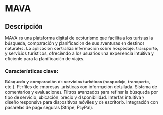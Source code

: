 # MAVA

## Descripción

MAVA es una plataforma digital de ecoturismo que facilita a los turistas la búsqueda, comparación y planificación de sus aventuras en destinos naturales. La aplicación centraliza información sobre hospedaje, transporte, y servicios turísticos, ofreciendo a los usuarios una experiencia intuitiva y eficiente para la planificación de viajes.

### Características clave:

Búsqueda y comparación de servicios turísticos (hospedaje, transporte, etc.).
Perfiles de empresas turísticas con información detallada.
Sistema de comentarios y evaluaciones.
Filtros avanzados para refinar la búsqueda por tipo de servicio, ubicación, precio y disponibilidad.
Interfaz intuitiva y diseño responsive para dispositivos móviles y de escritorio.
Integración con pasarelas de pago seguras (Stripe, PayPal).
